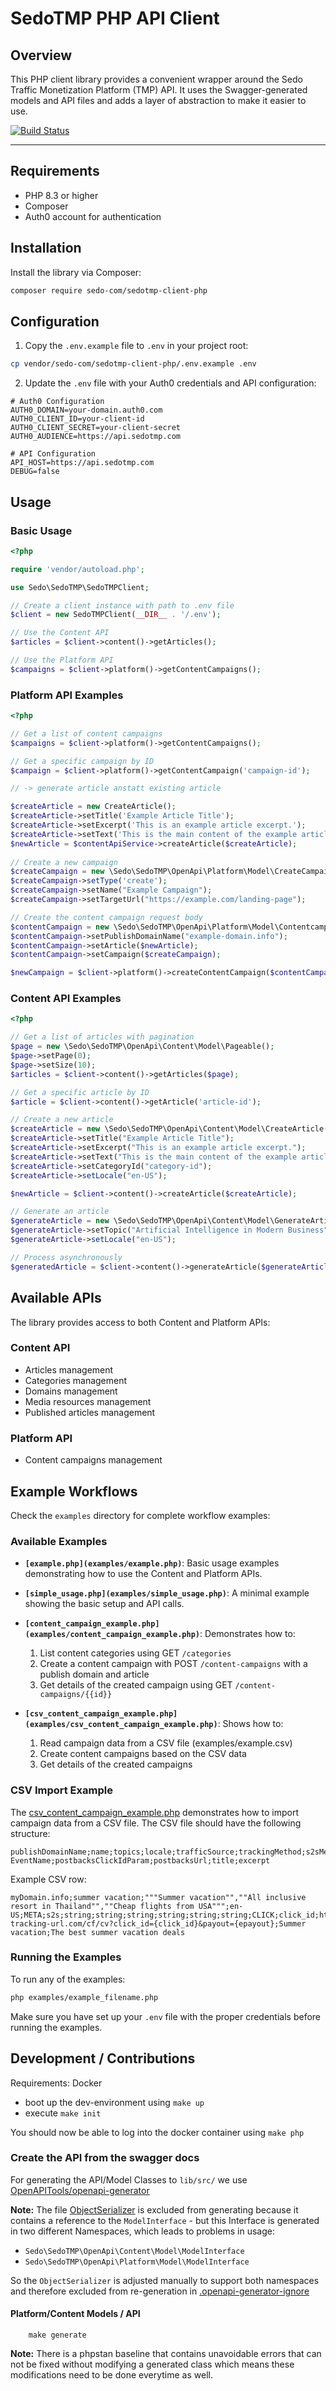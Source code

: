 # SedoTMP PHP API Client

## Overview

This PHP client library provides a convenient wrapper around the Sedo Traffic Monetization Platform (TMP) API. It uses the Swagger-generated models and API files and adds a layer of abstraction to make it easier to use.

[![Build Status](https://img.shields.io/github/actions/workflow/status/Sedo-com/sedotmp-client-php/continuous-integration.yml?label=CI&logo=github&style=flat-square)](https://github.com/Sedo-com/sedotmp-client-php/actions?query=workflow%3ACI)

---

## Requirements

- PHP 8.3 or higher
- Composer
- Auth0 account for authentication

## Installation

Install the library via Composer:

```bash
composer require sedo-com/sedotmp-client-php
```

## Configuration

1. Copy the `.env.example` file to `.env` in your project root:

```bash
cp vendor/sedo-com/sedotmp-client-php/.env.example .env
```

2. Update the `.env` file with your Auth0 credentials and API configuration:

```
# Auth0 Configuration
AUTH0_DOMAIN=your-domain.auth0.com
AUTH0_CLIENT_ID=your-client-id
AUTH0_CLIENT_SECRET=your-client-secret
AUTH0_AUDIENCE=https://api.sedotmp.com

# API Configuration
API_HOST=https://api.sedotmp.com
DEBUG=false
```

## Usage

### Basic Usage

```php
<?php

require 'vendor/autoload.php';

use Sedo\SedoTMP\SedoTMPClient;

// Create a client instance with path to .env file
$client = new SedoTMPClient(__DIR__ . '/.env');

// Use the Content API
$articles = $client->content()->getArticles();

// Use the Platform API
$campaigns = $client->platform()->getContentCampaigns();
```

### Platform API Examples

```php
<?php

// Get a list of content campaigns
$campaigns = $client->platform()->getContentCampaigns();

// Get a specific campaign by ID
$campaign = $client->platform()->getContentCampaign('campaign-id');

// -> generate article anstatt existing article 

$createArticle = new CreateArticle();
$createArticle->setTitle('Example Article Title');
$createArticle->setExcerpt('This is an example article excerpt.');
$createArticle->setText('This is the main content of the example article. It contains multiple paragraphs and demonstrates how to create content using the API.');
$newArticle = $contentApiService->createArticle($createArticle);
    
// Create a new campaign
$createCampaign = new \Sedo\SedoTMP\OpenApi\Platform\Model\CreateCampaign();
$createCampaign->setType('create');
$createCampaign->setName("Example Campaign");
$createCampaign->setTargetUrl("https://example.com/landing-page");

// Create the content campaign request body
$contentCampaign = new \Sedo\SedoTMP\OpenApi\Platform\Model\ContentcampaignsBody();
$contentCampaign->setPublishDomainName("example-domain.info");
$contentCampaign->setArticle($newArticle);
$contentCampaign->setCampaign($createCampaign);

$newCampaign = $client->platform()->createContentCampaign($contentCampaign);
```

### Content API Examples

```php
<?php

// Get a list of articles with pagination
$page = new \Sedo\SedoTMP\OpenApi\Content\Model\Pageable();
$page->setPage(0);
$page->setSize(10);
$articles = $client->content()->getArticles($page);

// Get a specific article by ID
$article = $client->content()->getArticle('article-id');

// Create a new article
$createArticle = new \Sedo\SedoTMP\OpenApi\Content\Model\CreateArticle();
$createArticle->setTitle("Example Article Title");
$createArticle->setExcerpt("This is an example article excerpt.");
$createArticle->setText("This is the main content of the example article.");
$createArticle->setCategoryId("category-id");
$createArticle->setLocale("en-US");

$newArticle = $client->content()->createArticle($createArticle);

// Generate an article
$generateArticle = new \Sedo\SedoTMP\OpenApi\Content\Model\GenerateArticle();
$generateArticle->setTopic("Artificial Intelligence in Modern Business");
$generateArticle->setLocale("en-US");

// Process asynchronously
$generatedArticle = $client->content()->generateArticle($generateArticle, true);
```

## Available APIs

The library provides access to both Content and Platform APIs:

### Content API
- Articles management
- Categories management
- Domains management
- Media resources management
- Published articles management

### Platform API
- Content campaigns management

## Example Workflows

Check the `examples` directory for complete workflow examples:

### Available Examples

- **`[example.php](examples/example.php)`**: Basic usage examples demonstrating how to use the Content and Platform APIs.

- **`[simple_usage.php](examples/simple_usage.php)`**: A minimal example showing the basic setup and API calls.

- **`[content_campaign_example.php](examples/content_campaign_example.php)`**: Demonstrates how to:
  1. List content categories using GET `/categories`
  2. Create a content campaign with POST `/content-campaigns` with a publish domain and article
  3. Get details of the created campaign using GET `/content-campaigns/{{id}}`

- **`[csv_content_campaign_example.php](examples/csv_content_campaign_example.php)`**: Shows how to:
  1. Read campaign data from a CSV file (examples/example.csv)
  2. Create content campaigns based on the CSV data
  3. Get details of the created campaigns

### CSV Import Example

The [csv_content_campaign_example.php](examples/csv_content_campaign_example.php) demonstrates how to import campaign data from a CSV file. The CSV file should have the following structure:

```
publishDomainName;name;topics;locale;trafficSource;trackingMethod;s2sMetaPixelId;s2sMetaToken;ClickParam;s2sMetaClickEvent;s2sMetaLandingPageEvent;s2sMetaSearchEvent;postbacks EventName;postbacksClickIdParam;postbacksUrl;title;excerpt
```

Example CSV row:
```
myDomain.info;summer vacation;"""Summer vacation"",""All inclusive resort in Thailand"",""Cheap flights from USA""";en-US;META;s2s;string;string;string;string;string;string;CLICK;click_id;https://your-tracking-url.com/cf/cv?click_id={click_id}&payout={epayout};Summer vacation;The best summer vacation deals
```

### Running the Examples

To run any of the examples:

```bash
php examples/example_filename.php
```

Make sure you have set up your `.env` file with the proper credentials before running the examples.

## Development / Contributions

Requirements: Docker

- boot up the dev-environment using `make up`
- execute `make init`

You should now be able to log into the docker container using `make php`

### Create the API from the swagger docs

For generating the API/Model Classes to `lib/src/` we use [OpenAPITools/openapi-generator](https://github.com/OpenAPITools/openapi-generator)

**Note:**
The file [ObjectSerializer](lib/api/ObjectSerializer.php) is excluded from generating because it contains a reference to the `ModelInterface` - but this Interface is generated in two different Namespaces, which leads to problems in usage:
- `Sedo\SedoTMP\OpenApi\Content\Model\ModelInterface`
- `Sedo\SedoTMP\OpenApi\Platform\Model\ModelInterface`

So the `ObjectSerializer` is adjusted manually to support both namespaces and therefore excluded from re-generation in [.openapi-generator-ignore](.openapi-generator-ignore)

#### Platform/Content Models / API
```
    make generate
```

**Note:**
There is a phpstan baseline that contains unavoidable errors that can not be fixed without modifying a generated class which means these modifications need to be done everytime as well. 

